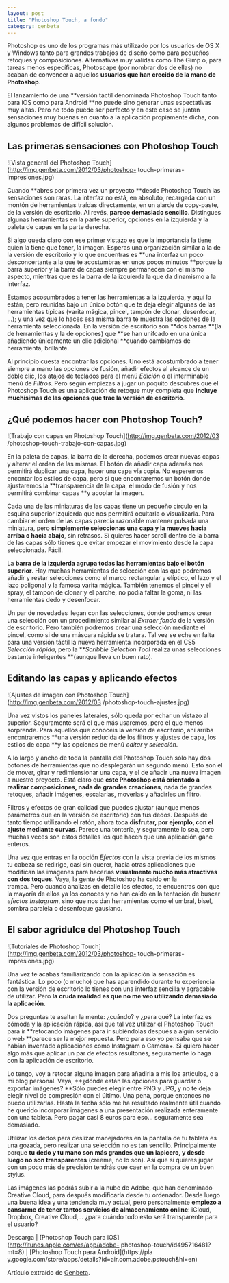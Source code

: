 ```yaml
---
layout: post
title: "Photoshop Touch, a fondo"
category: genbeta
---
```




Photoshop es uno de los programas más utilizado por los usuarios de OS X y
Windows tanto para grandes trabajos de diseño como para pequeños retoques y
composiciones. Alternativas muy válidas como The Gimp o, para tareas menos
específicas, Photoscape (por nombrar dos de ellas) no acaban de convencer a
aquellos **usuarios que han crecido de la mano de Photoshop**.

El lanzamiento de una **versión táctil denominada Photoshop Touch tanto para
iOS como para Android **no puede sino generar unas espectativas muy altas.
Pero no todo puede ser perfecto y en este caso se juntan sensaciones muy
buenas en cuanto a la aplicación propiamente dicha, con algunos problemas de
difícil solución.

## Las primeras sensaciones con Photoshop Touch

  
![Vista general del Photoshop Touch](http://img.genbeta.com/2012/03/photoshop-
touch-primeras-impresiones.jpg)

Cuando **abres por primera vez un proyecto **desde Photoshop Touch las
sensaciones son raras. La interfaz no está, en absoluto, recargada con un
montón de herramientas traídas directamente, en un alarde de copy-paste, de la
versión de escritorio. Al revés, **parece demasiado sencillo**. Distingues
algunas herramientas en la parte superior, opciones en la izquierda y la
paleta de capas en la parte derecha.

Si algo queda claro con ese primer vistazo es que la importancia la tiene
quien la tiene que tener, la imagen. Esperas una organización similar a la de
la versión de escritorio y lo que encuentras es **una interfaz un poco
desconcertante a la que te acostumbras en unos pocos minutos **porque la barra
superior y la barra de capas siempre permanecen con el mismo aspecto, mientras
que es la barra de la izquierda la que da dinamismo a la interfaz.

Estamos acosumbrados a tener las herramientas a la izquierda, y aquí lo están,
pero reunidas bajo un único botón que te deja elegir algunas de las
herramientas típicas (varita mágica, pincel, tampón de clonar, desenfocar, …);
y una vez que lo haces esa misma barra te muestra las opciones de la
herramienta seleccionada. En la versión de escritorio son **dos barras **(la
de herramientas y la de opciones) que **se han unifcado en una única añadiendo
únicamente un clic adicional **cuando cambiamos de herramienta, brillante.

Al principio cuesta encontrar las opciones. Uno está acostumbrado a tener
siempre a mano las opciones de fusión, añadir efectos al alcance de un doble
clic, los atajos de teclados para el menú _Edición_ o el interminable menú de
_Filtros_. Pero según empiezas a jugar un poquito descubres que el Photoshop
Touch es una aplicación de retoque muy completa que **incluye muchísimas de
las opciones que trae la versión de escritorio**.

## ¿Qué podemos hacer con Photoshop Touch?

  
![Trabajo con capas en Photoshop Touch](http://img.genbeta.com/2012/03
/photoshop-touch-trabajo-con-capas.jpg)

En la paleta de capas, la barra de la derecha, podemos crear nuevas capas y
alterar el orden de las mismas. El botón de añadir capa además nos permitirá
duplicar una capa, hacer una capa vía copia. No esperemos encontar los estilos
de capa, pero sí que encontaremos un botón donde ajustaremos la
**transparencia de la capa, el modo de fusión y nos permitirá combinar capas
**y acoplar la imagen.

Cada una de las miniaturas de las capas tiene un pequeño círculo en la esquina
superior izquierda que nos permitirá ocultarla o visualizarla. Para cambiar el
orden de las capas parecía razonable mantener pulsada una miniatura, pero
**simplemente seleccionas una capa y la mueves hacia arriba o hacia abajo**,
sin retrasos. Si quieres hacer scroll dentro de la barra de las capas sólo
tienes que evitar empezar el movimiento desde la capa seleccionada. Fácil.

La **barra de la izquierda agrupa todas las herramientas bajo el botón
superior**. Hay muchas herramientas de selección con las que podremos añadir y
restar selecciones como el marco rectangular y elíptico, el lazo y el lazo
poligonal y la famosa varita mágica. También tenemos el pincel y el spray, el
tampón de clonar y el parche, no podía faltar la goma, ni las herramientas
dedo y desenfocar.

Un par de novedades llegan con las selecciones, donde podremos crear una
selección con un procedimiento similar al _Extraer fondo_ de la versión de
escritorio. Pero también podremos crear una selección mediante el pincel, como
si de una máscara rápida se tratara. Tal vez se eche en falta para una versión
táctil la nueva herramienta incorporada en el CS5 _Selección rápida_, pero la
**_Scribble Selection Tool_ realiza unas selecciones bastante inteligentes
**(aunque lleva un buen rato).

## Editando las capas y aplicando efectos

  
![Ajustes de imagen con Photoshop Touch](http://img.genbeta.com/2012/03
/photoshop-touch-ajustes.jpg)

Una vez vistos los paneles laterales, sólo queda por echar un vistazo al
superior. Seguramente será el que más usaremos, pero el que menos sorprende.
Para aquellos que conocéis la versión de escritorio, ahí arriba encontraremos
**una versión reducida de los filtros y ajustes de capa, los estilos de capa
**y las opciones de menú _editar_ y _selección_.

A lo largo y ancho de toda la pantalla del Photoshop Touch sólo hay dos
botones de herramientas que no desplegarán un segundo menú. Esto son el de
mover, girar y redimiensionar una capa, y el de añadir una nueva imagen a
nuestro proyecto. Está claro que **este Photoshop está orientado a realizar
composiciones, nada de grandes creaciones**, nada de grandes retoques, añadir
imágenes, escalarlas, moverlas y añadirles un filtro.

Filtros y efectos de gran calidad que puedes ajustar (aunque menos parámetros
que en la versión de escritorio) con tus dedos. Después de tanto tiempo
utilizando el ratón, ahora toca **disfrutar, por ejemplo, con el ajuste
mediante curvas**. Parece una tontería, y seguramente lo sea, pero muchas
veces son estos detalles los que hacen que una aplicación gane enteros.

Una vez que entras en la opción _Efectos_ con la vista previa de los mismos tu
cabeza se redirige, casi sin querer, hacia otras aplicaciones que modifican
las imágenes para hacerlas **visualmente mucho más atractivas con dos
toques**. Vaya, la gente de Photoshop ha caído en la  
trampa. Pero cuando analizas en detalle los efectos, te encuentras con que la
mayoría de ellos ya los conoces y no han caído en la tentación de buscar
_efectos Instagram_, sino que nos dan herramientas como el umbral, bisel,
sombra paralela o desenfoque gausiano.

## El sabor agridulce del Photoshop Touch

  
![Tutoriales de Photoshop Touch](http://img.genbeta.com/2012/03/photoshop-
touch-primeras-impresiones.jpg)

Una vez te acabas familiarizando con la aplicación la sensación es fantástica.
Lo poco (o mucho) que has aparendido durante tu experiencia con la versión de
escritorio lo tienes con una interfaz sencilla y agradable de utilizar. Pero
**la cruda realidad es que no me veo utilizando demasiado la aplicación**.

Dos preguntas te asaltan la mente: ¿cuándo? y ¿para qué? La interfaz es cómoda
y la aplicación rápida, así que tal vez utilizar el Photoshop Touch para ir
**retocando imágenes para ir subiéndolas después a algún servicio o web
**parece ser la mejor repuesta. Pero para eso yo pensaba que se habían
inventado aplicaciones como Instagram o Camera+. Si quiero hacer algo más que
aplicar un par de efectos resultones, seguramente lo haga con la aplicación de
escritorio.

Lo tengo, voy a retocar alguna imagen para añadirla a mis los artículos, o a
mi blog personal. Vaya, **¿dónde están las opciones para guardar o exportar
imágenes? **Sólo puedes elegir entre PNG y JPG, y no te deja elegir nivel de
compresión con el último. Una pena, porque entonces no puedo utilizarlas.
Hasta la fecha sólo me ha resultado realmente útil cuando he querido
incorporar imágenes a una presentación realizada enteramente con una tableta.
Pero pagar casi 8 euros para eso… seguramente sea demasiado.

Utilizar los dedos para deslizar manejadores en la pantalla de tu tableta es
una gozada, pero realizar una selección no es tan sencillo. Principalmente
porque **tu dedo y tu mano son más grandes que un lapicero, y desde luego no
son transparentes** (créeme, no lo son). Así que si quieres jugar con un poco
más de precisión tendrás que caer en la compra de un buen stylus.

Las imágenes las podrás subir a la nube de Adobe, que han denominado Creative
Cloud, para después modificarla desde tu ordenador. Desde luego una buena idea
y una tendencia muy actual, pero personalmente **empiezo a cansarme de tener
tantos servicios de almacenamiento online**: iCloud, Dropbox, Creative Cloud,…
¿para cuándo todo esto será transparente para el usuario?

Descarga | [Photoshop Touch para iOS](http://itunes.apple.com/es/app/adobe-
photoshop-touch/id495716481?mt=8) | [Photoshop Touch para Android](https://pla
y.google.com/store/apps/details?id=air.com.adobe.pstouch&hl=en)

Artículo extraído de [Genbeta](http://www.genbeta.com).